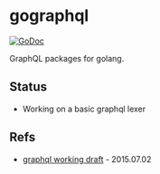 # gographql

[![GoDoc](https://godoc.org/github.com/savaki/gographql?status.svg)](https://godoc.org/github.com/savaki/gographql)

GraphQL packages for golang.

## Status

* Working on a basic graphql lexer


## Refs

* [graphql working draft](http://facebook.github.io/graphql/) - 2015.07.02

